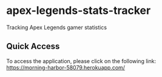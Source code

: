 # apex-legends-stats-tracker
Tracking Apex Legends gamer statistics 


## Quick Access 
To access the application, please click on the following link: 
https://morning-harbor-58079.herokuapp.com/

